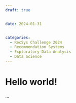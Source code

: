 ```yaml
---
draft: true 


date: 2024-01-31 


categories:
  - RecSys Challenge 2024
  - Recommendation Systems
  - Exploratory Data Analysis
  - Data Science
---
```


# Hello world!
...
